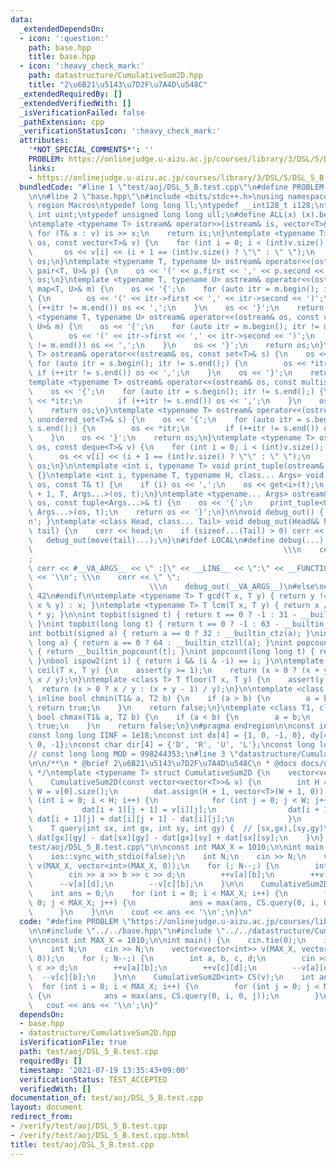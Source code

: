 ```yaml
---
data:
  _extendedDependsOn:
  - icon: ':question:'
    path: base.hpp
    title: base.hpp
  - icon: ':heavy_check_mark:'
    path: datastructure/CumulativeSum2D.hpp
    title: "2\u6B21\u5143\u7D2F\u7A4D\u548C"
  _extendedRequiredBy: []
  _extendedVerifiedWith: []
  _isVerificationFailed: false
  _pathExtension: cpp
  _verificationStatusIcon: ':heavy_check_mark:'
  attributes:
    '*NOT_SPECIAL_COMMENTS*': ''
    PROBLEM: https://onlinejudge.u-aizu.ac.jp/courses/library/3/DSL/5/DSL_5_B
    links:
    - https://onlinejudge.u-aizu.ac.jp/courses/library/3/DSL/5/DSL_5_B
  bundledCode: "#line 1 \"test/aoj/DSL_5_B.test.cpp\"\n#define PROBLEM \"https://onlinejudge.u-aizu.ac.jp/courses/library/3/DSL/5/DSL_5_B\"\
    \n\n#line 2 \"base.hpp\"\n#include <bits/stdc++.h>\nusing namespace std;\n#pragma\
    \ region Macros\ntypedef long long ll;\ntypedef __int128_t i128;\ntypedef unsigned\
    \ int uint;\ntypedef unsigned long long ull;\n#define ALL(x) (x).begin(), (x).end()\n\
    \ntemplate <typename T> istream& operator>>(istream& is, vector<T>& v) {\n   \
    \ for (T& x : v) is >> x;\n    return is;\n}\ntemplate <typename T> ostream& operator<<(ostream&\
    \ os, const vector<T>& v) {\n    for (int i = 0; i < (int)v.size(); i++) {\n \
    \       os << v[i] << (i + 1 == (int)v.size() ? \"\" : \" \");\n    }\n    return\
    \ os;\n}\ntemplate <typename T, typename U> ostream& operator<<(ostream& os, const\
    \ pair<T, U>& p) {\n    os << '(' << p.first << ',' << p.second << ')';\n    return\
    \ os;\n}\ntemplate <typename T, typename U> ostream& operator<<(ostream& os, const\
    \ map<T, U>& m) {\n    os << '{';\n    for (auto itr = m.begin(); itr != m.end();)\
    \ {\n        os << '(' << itr->first << ',' << itr->second << ')';\n        if\
    \ (++itr != m.end()) os << ',';\n    }\n    os << '}';\n    return os;\n}\ntemplate\
    \ <typename T, typename U> ostream& operator<<(ostream& os, const unordered_map<T,\
    \ U>& m) {\n    os << '{';\n    for (auto itr = m.begin(); itr != m.end();) {\n\
    \        os << '(' << itr->first << ',' << itr->second << ')';\n        if (++itr\
    \ != m.end()) os << ',';\n    }\n    os << '}';\n    return os;\n}\ntemplate <typename\
    \ T> ostream& operator<<(ostream& os, const set<T>& s) {\n    os << '{';\n   \
    \ for (auto itr = s.begin(); itr != s.end();) {\n        os << *itr;\n       \
    \ if (++itr != s.end()) os << ',';\n    }\n    os << '}';\n    return os;\n}\n\
    template <typename T> ostream& operator<<(ostream& os, const multiset<T>& s) {\n\
    \    os << '{';\n    for (auto itr = s.begin(); itr != s.end();) {\n        os\
    \ << *itr;\n        if (++itr != s.end()) os << ',';\n    }\n    os << '}';\n\
    \    return os;\n}\ntemplate <typename T> ostream& operator<<(ostream& os, const\
    \ unordered_set<T>& s) {\n    os << '{';\n    for (auto itr = s.begin(); itr !=\
    \ s.end();) {\n        os << *itr;\n        if (++itr != s.end()) os << ',';\n\
    \    }\n    os << '}';\n    return os;\n}\ntemplate <typename T> ostream& operator<<(ostream&\
    \ os, const deque<T>& v) {\n    for (int i = 0; i < (int)v.size(); i++) {\n  \
    \      os << v[i] << (i + 1 == (int)v.size() ? \"\" : \" \");\n    }\n    return\
    \ os;\n}\n\ntemplate <int i, typename T> void print_tuple(ostream&, const T&)\
    \ {}\ntemplate <int i, typename T, typename H, class... Args> void print_tuple(ostream&\
    \ os, const T& t) {\n    if (i) os << ',';\n    os << get<i>(t);\n    print_tuple<i\
    \ + 1, T, Args...>(os, t);\n}\ntemplate <typename... Args> ostream& operator<<(ostream&\
    \ os, const tuple<Args...>& t) {\n    os << '{';\n    print_tuple<0, tuple<Args...>,\
    \ Args...>(os, t);\n    return os << '}';\n}\n\nvoid debug_out() { cerr << '\\\
    n'; }\ntemplate <class Head, class... Tail> void debug_out(Head&& head, Tail&&...\
    \ tail) {\n    cerr << head;\n    if (sizeof...(Tail) > 0) cerr << \", \";\n \
    \   debug_out(move(tail)...);\n}\n#ifdef LOCAL\n#define debug(...)           \
    \                                                        \\\n    cerr << \" \"\
    ;                                                                     \\\n   \
    \ cerr << #__VA_ARGS__ << \" :[\" << __LINE__ << \":\" << __FUNCTION__ << \"]\"\
    \ << '\\n'; \\\n    cerr << \" \";                                           \
    \                          \\\n    debug_out(__VA_ARGS__)\n#else\n#define debug(...)\
    \ 42\n#endif\n\ntemplate <typename T> T gcd(T x, T y) { return y != 0 ? gcd(y,\
    \ x % y) : x; }\ntemplate <typename T> T lcm(T x, T y) { return x / gcd(x, y)\
    \ * y; }\n\nint topbit(signed t) { return t == 0 ? -1 : 31 - __builtin_clz(t);\
    \ }\nint topbit(long long t) { return t == 0 ? -1 : 63 - __builtin_clzll(t); }\n\
    int botbit(signed a) { return a == 0 ? 32 : __builtin_ctz(a); }\nint botbit(long\
    \ long a) { return a == 0 ? 64 : __builtin_ctzll(a); }\nint popcount(signed t)\
    \ { return __builtin_popcount(t); }\nint popcount(long long t) { return __builtin_popcountll(t);\
    \ }\nbool ispow2(int i) { return i && (i & -i) == i; }\n\ntemplate <class T> T\
    \ ceil(T x, T y) {\n    assert(y >= 1);\n    return (x > 0 ? (x + y - 1) / y :\
    \ x / y);\n}\ntemplate <class T> T floor(T x, T y) {\n    assert(y >= 1);\n  \
    \  return (x > 0 ? x / y : (x + y - 1) / y);\n}\n\ntemplate <class T1, class T2>\
    \ inline bool chmin(T1& a, T2 b) {\n    if (a > b) {\n        a = b;\n       \
    \ return true;\n    }\n    return false;\n}\ntemplate <class T1, class T2> inline\
    \ bool chmax(T1& a, T2 b) {\n    if (a < b) {\n        a = b;\n        return\
    \ true;\n    }\n    return false;\n}\n#pragma endregion\n\nconst int INF = 1e9;\n\
    const long long IINF = 1e18;\nconst int dx[4] = {1, 0, -1, 0}, dy[4] = {0, 1,\
    \ 0, -1};\nconst char dir[4] = {'D', 'R', 'U', 'L'};\nconst long long MOD = 1000000007;\n\
    // const long long MOD = 998244353;\n#line 3 \"datastructure/CumulativeSum2D.hpp\"\
    \n\n/**\n * @brief 2\u6B21\u5143\u7D2F\u7A4D\u548C\n * @docs docs/datastructure/CumulativeSum2D.md\n\
    \ */\ntemplate <typename T> struct CumulativeSum2D {\n    vector<vector<T>> dat;\n\
    \    CumulativeSum2D(const vector<vector<T>>& v) {\n        int H = v.size(),\
    \ W = v[0].size();\n        dat.assign(H + 1, vector<T>(W + 1, 0));\n        for\
    \ (int i = 0; i < H; i++) {\n            for (int j = 0; j < W; j++) {\n     \
    \           dat[i + 1][j + 1] = v[i][j];\n                dat[i + 1][j + 1] +=\
    \ dat[i + 1][j] + dat[i][j + 1] - dat[i][j];\n            }\n        }\n    }\n\
    \    T query(int sx, int gx, int sy, int gy) {  // [sx,gx),[sy,gy)\n        return\
    \ dat[gx][gy] - dat[sx][gy] - dat[gx][sy] + dat[sx][sy];\n    }\n};\n#line 5 \"\
    test/aoj/DSL_5_B.test.cpp\"\n\nconst int MAX_X = 1010;\n\nint main() {\n    cin.tie(0);\n\
    \    ios::sync_with_stdio(false);\n    int N;\n    cin >> N;\n    vector<vector<int>>\
    \ v(MAX_X, vector<int>(MAX_X, 0));\n    for (; N--;) {\n        int a, b, c, d;\n\
    \        cin >> a >> b >> c >> d;\n        ++v[a][b];\n        ++v[c][d];\n  \
    \      --v[a][d];\n        --v[c][b];\n    }\n\n    CumulativeSum2D<int> CS(v);\n\
    \    int ans = 0;\n    for (int i = 0; i < MAX_X; i++) {\n        for (int j =\
    \ 0; j < MAX_X; j++) {\n            ans = max(ans, CS.query(0, i, 0, j));\n  \
    \      }\n    }\n\n    cout << ans << '\\n';\n}\n"
  code: "#define PROBLEM \"https://onlinejudge.u-aizu.ac.jp/courses/library/3/DSL/5/DSL_5_B\"\
    \n\n#include \"../../base.hpp\"\n#include \"../../datastructure/CumulativeSum2D.hpp\"\
    \n\nconst int MAX_X = 1010;\n\nint main() {\n    cin.tie(0);\n    ios::sync_with_stdio(false);\n\
    \    int N;\n    cin >> N;\n    vector<vector<int>> v(MAX_X, vector<int>(MAX_X,\
    \ 0));\n    for (; N--;) {\n        int a, b, c, d;\n        cin >> a >> b >>\
    \ c >> d;\n        ++v[a][b];\n        ++v[c][d];\n        --v[a][d];\n      \
    \  --v[c][b];\n    }\n\n    CumulativeSum2D<int> CS(v);\n    int ans = 0;\n  \
    \  for (int i = 0; i < MAX_X; i++) {\n        for (int j = 0; j < MAX_X; j++)\
    \ {\n            ans = max(ans, CS.query(0, i, 0, j));\n        }\n    }\n\n \
    \   cout << ans << '\\n';\n}"
  dependsOn:
  - base.hpp
  - datastructure/CumulativeSum2D.hpp
  isVerificationFile: true
  path: test/aoj/DSL_5_B.test.cpp
  requiredBy: []
  timestamp: '2021-07-19 13:35:43+09:00'
  verificationStatus: TEST_ACCEPTED
  verifiedWith: []
documentation_of: test/aoj/DSL_5_B.test.cpp
layout: document
redirect_from:
- /verify/test/aoj/DSL_5_B.test.cpp
- /verify/test/aoj/DSL_5_B.test.cpp.html
title: test/aoj/DSL_5_B.test.cpp
---
```

